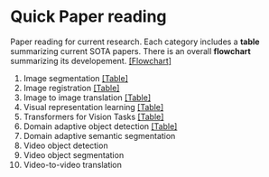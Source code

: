 # Quick Paper reading
Paper reading for current research. Each category includes a **table** summarizing current SOTA papers. There is an overall **flowchart** summarizing its developement. [[Flowchart]](https://voldemort108x.github.io/paper_reading/flowchart.html)
1. Image segmentation [[Table]](./image_segmentation/imageseg.md) 
2. Image registration [[Table]](./image_registration/imgreg.md) 
3. Image to image translation [[Table]](./image_to_image_translation/image_to_image_translation.md) 
4. Visual representation learning [[Table]](./visual_representation_learning/visrep.md) 
5. Transformers for Vision Tasks [[Table]](./transformers_for_cv/transformers_for_cv.md)
6. Domain adaptive object detection [[Table]](./domain_adaptive_object_detection/domain_adaptive_object_detection.md)
7. Domain adaptive semantic segmentation
8. Video object detection
9. Video object segmentation
10. Video-to-video translation
